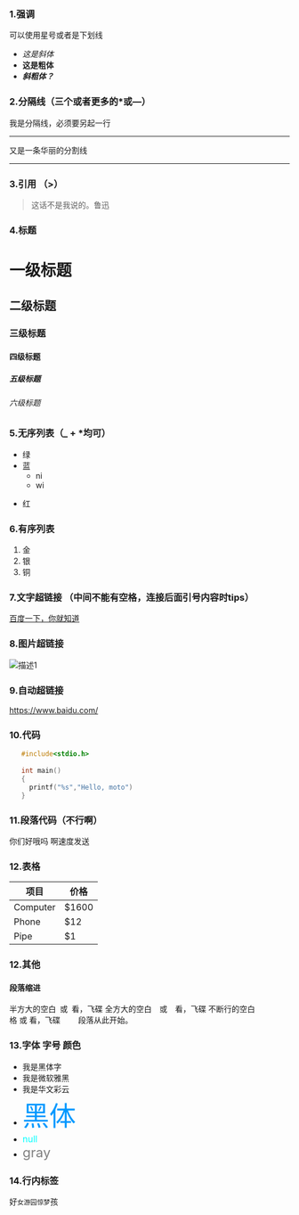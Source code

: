 ### 1.强调
  可以使用星号或者是下划线
  *  *这是斜体*
  * **这是粗体**
  * ___斜粗体？___
  
### 2.分隔线（三个或者更多的*或—）
 我是分隔线，必须要另起一行
 *****
 又是一条华丽的分割线
 ________________
 
 
 ### 3.引用 （>）
 > 这话不是我说的。鲁迅
 
 ### 4.标题
 # 一级标题
 ## 二级标题
 ### 三级标题
 #### 四级标题
 ##### 五级标题
 ###### 六级标题
 
 ### 5.无序列表（_ + *均可）
- 绿
- 蓝
  * ni
  * wi 
+ 红


### 6.有序列表
1. 金
2. 银
3. 铜

### 7.文字超链接 （中间不能有空格，连接后面引号内容时tips）
 [百度一下，你就知道](https://www.baidu.com/ "百度的首页")
 
 ### 8.图片超链接
 ![描述1](http://img.zcool.cn/community/01690955496f930000019ae92f3a4e.jpg@2o.jpg "描述2")
 
 
 ### 9.自动超链接
 <https://www.baidu.com/>

### 10.代码
``` c
   #include<stdio.h>
   
   int main()
   {
     printf("%s","Hello, moto")
   }

```

### 11.段落代码（不行啊）
   你们好哦吗
       啊速度发送
       
### 12.表格
项目              | 价格
---------------|------
Computer | $1600
Phone    | $12
Pipe     | $1


###  12.其他
#### 段落缩进
半方大的空白&ensp;或&#8194;看，飞碟
全方大的空白&emsp;或&#8195;看，飞碟
不断行的空白格&nbsp;或&#160;看，飞碟
&emsp;&emsp;段落从此开始。


### 13.字体 字号 颜色
- <font face="黑体">我是黑体字</font>
- <font face="微软雅黑">我是微软雅黑</font>
- <font face="STCAIYUN">我是华文彩云</font>
- <font color=#0099ff size=12 face="黑体">黑体</font>
- <font color=#00ffff size=3>null</font>
- <font color=gray size=5>gray</font>

### 14.行内标签
好`女游园惊梦`孩
